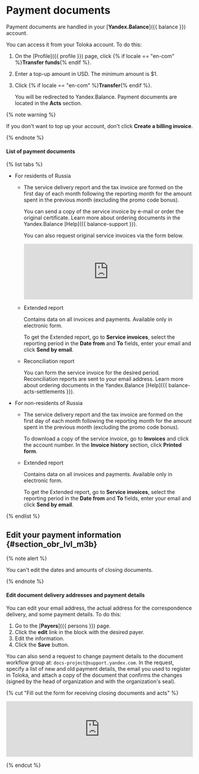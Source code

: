 # Payment documents

Payment documents are handled in your [**Yandex.Balance**]({{ balance }}) account.

You can access it from your Toloka account. To do this:

1. On the [Profile]({{ profile }}) page, click {% if locale == "en-com" %}**Transfer funds**{% endif %}.

1. Enter a top-up amount in USD. The minimum amount is $1.
1. Click {% if locale == "en-com" %}**Transfer**{% endif %}.

    You will be redirected to Yandex.Balance. Payment documents are located in the **Acts** section.


{% note warning %}

If you don't want to top up your account, don't click **Create a billing invoice**.

{% endnote %}


#### List of payment documents

{% list tabs %}

- For residents of Russia

   - The service delivery report and the tax invoice are formed on the first day of each month following the reporting month for the amount spent in the previous month (excluding the promo code bonus).

	   You can send a copy of the service invoice by e-mail or order the original certificate. Learn more about ordering documents in the Yandex.Balance [Help]({{ balance-support }}).

	   You can also request original service invoices via the form below.

	   <iframe width="100%" frameborder="0" src="https://forms.yandex.com/surveys/10015610/?lang=en&iframe=1&service=toloka-ai"></iframe>

   - Extended report

	   Contains data on all invoices and payments. Available only in electronic form.

	   To get the Extended report, go to **Service invoices**, select the reporting period in the **Date from** and **To** fields, enter your email and click **Send by email**.

   - Reconciliation report

	   You can form the service invoice for the desired period. Reconciliation reports are sent to your email address. Learn more about ordering documents in the Yandex.Balance [Help]({{ balance-acts-settlements }}).


- For non-residents of Russia

   - The service delivery report and the tax invoice are formed on the first day of each month following the reporting month for the amount spent in the previous month (excluding the promo code bonus).

	   To download a copy of the service invoice, go to **Invoices** and click the account number. In the **Invoice history** section, click **Printed form**.

   - Extended report

	   Contains data on all invoices and payments. Available only in electronic form.

	   To get the Extended report, go to **Service invoices**, select the reporting period in the **Date from** and **To** fields, enter your email and click **Send by email**.

{% endlist %}

## Edit your payment information {#section_obr_lvl_m3b}

{% note alert %}

You can't edit the dates and amounts of closing documents.

{% endnote %}


#### Edit document delivery addresses and payment details

You can edit your email address, the actual address for the correspondence delivery, and some payment details. To do this:
1. Go to the [**Payers**]({{ persons }}) page.
1. Click the **edit** link in the block with the desired payer.
1. Edit the information.
1. Click the **Save** button.

You can also send a request to change payment details to the document workflow group at: `docs-project@support.yandex.com`. In the request, specify a list of new and old payment details, the email you used to register in Toloka, and attach a copy of the document that confirms the changes (signed by the head of organization and with the organization's seal).

{% cut "Fill out the form for receiving closing documents and acts" %}

<iframe width="100%" frameborder="0" src="https://forms.yandex.com/surveys/10015610/?lang=en&iframe=1&service=toloka-ai"></iframe>

{% endcut %}
